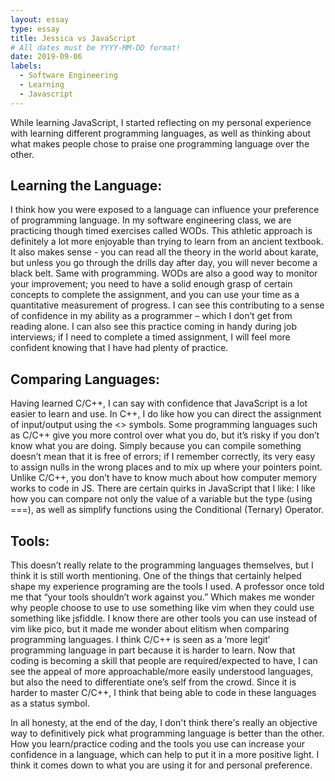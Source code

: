 ```yaml
---
layout: essay
type: essay
title: Jessica vs JavaScript 
# All dates must be YYYY-MM-DD format!
date: 2019-09-06
labels:
  - Software Engineering
  - Learning
  - Javascript
---
```


While learning JavaScript, I started reflecting on my personal experience with learning different programming languages, as well as thinking about what makes people chose to praise one programming language over the other. 

Learning the Language:
---
I think how you were exposed to a language can influence your preference of programming language. In my software engineering class, we are practicing though timed exercises called WODs. This athletic approach is definitely a lot more enjoyable than trying to learn from an ancient textbook. It also makes sense - you can read all the theory in the world about karate, but unless you go through the drills day after day, you will never become a black belt. Same with programming. WODs are also a good way to monitor your improvement; you need to have a solid enough grasp of certain concepts to complete the assignment, and you can use your time as a quantitative measurement of progress. I can see this contributing to a sense of confidence in my ability as a programmer – which I don’t get from reading alone. I can also see this practice coming in handy during job interviews; if I need to complete a timed assignment, I will feel more confident knowing that I have had plenty of practice.  

Comparing Languages: 
---
Having learned C/C++, I can say with confidence that JavaScript is a lot easier to learn and use. In C++, I do like how you can direct the assignment of input/output using the <> symbols. Some programming languages such as C/C++ give you more control over what you do, but it’s risky if  you don’t know what you are doing. Simply because you can compile something doesn’t mean that it is free of errors; if I remember correctly, its very easy to assign nulls in the wrong places and to mix up where your pointers point. Unlike C/C++, you don’t have to know much about how computer memory works to code in JS. There are certain quirks in JavaScript that I like: I like how you can compare not only the value of a variable but the type (using ===), as well as simplify functions using the Conditional (Ternary) Operator. 

Tools:
---
This doesn’t really relate to the programming languages themselves, but I think it is still worth mentioning. One of the things that certainly helped shape my experience programing are the tools I used. A professor once told me that “your tools shouldn’t work against you.” Which makes me wonder why people choose to use to use something like vim when they could use something like jsfiddle. I know there are other tools you can use instead of vim like pico, but it made me wonder about elitism when comparing programming languages. I think C/C++ is seen as a ‘more legit’ programming language in part because it is harder to learn. Now that coding is becoming a skill that people are required/expected to have, I can see the appeal of more approachable/more easily understood languages, but also the need to differentiate one’s self from the crowd. Since it is harder to master C/C++, I think that being able to code in these languages as a status symbol. 

In all honesty, at the end of the day, I don't think there's really an objective way to definitively pick what programming language is better than the other. How you learn/practice coding and the tools you use can increase your confidence in a language, which can help to put it in a more positive light. I think it comes down to what you are using it for and personal preference. 



